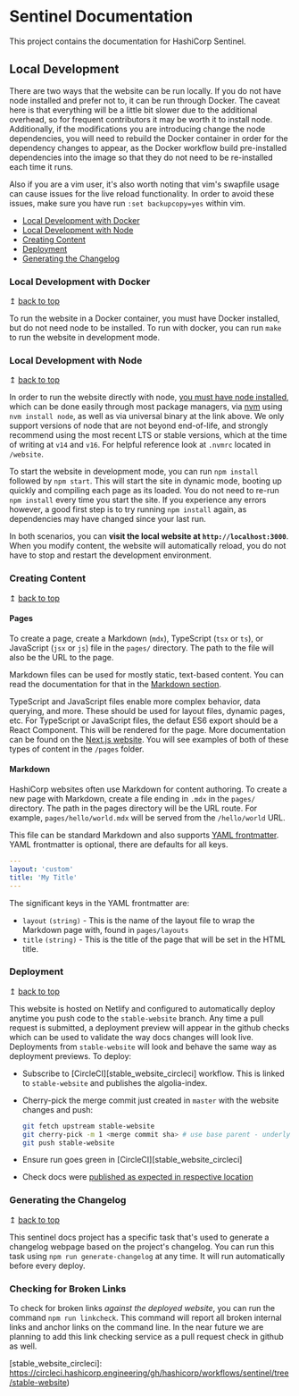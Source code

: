 # Sentinel Documentation

This project contains the documentation for HashiCorp Sentinel.

## Local Development

There are two ways that the website can be run locally. If you do not have node installed and prefer not to, it can be run through Docker. The caveat here is that everything will be a little bit slower due to the additional overhead, so for frequent contributors it may be worth it to install node. Additionally, if the modifications you are introducing change the node dependencies, you will need to rebuild the Docker container in order for the dependency changes to appear, as the Docker workflow build pre-installed dependencies into the image so that they do not need to be re-installed each time it runs.

Also if you are a vim user, it's also worth noting that vim's swapfile usage can cause issues for the live reload functionality. In order to avoid these issues, make sure you have run `:set backupcopy=yes` within vim.

- [Local Development with Docker](#local-development-with-docker)
- [Local Development with Node](#local-development-with-node)
- [Creating Content](#creating-content)
- [Deployment](#deployment)
- [Generating the Changelog](#generating-the-changelog)

### Local Development with Docker

↥ [back to top](#local-development)

To run the website in a Docker container, you must have Docker installed, but do not need node to be installed. To run with docker, you can run `make` to run the website in development mode.

### Local Development with Node

↥ [back to top](#local-development)

In order to run the website directly with node, [you must have node installed](https://nodejs.org/en/), which can be done easily through most package managers, via [nvm](https://github.com/nvm-sh/nvm) using `nvm install node`, as well as via universal binary at the link above. We only support versions of node that are not beyond end-of-life, and strongly recommend using the most recent LTS or stable versions, which at the time of writing at `v14` and `v16`. For helpful reference look at `.nvmrc` located in `/website`.

To start the website in development mode, you can run `npm install` followed by `npm start`. This will start the site in dynamic mode, booting up quickly and compiling each page as its loaded. You do not need to re-run `npm install` every time you start the site. If you experience any errors however, a good first step is to try running `npm install` again, as dependencies may have changed since your last run.

In both scenarios, you can **visit the local website at `http://localhost:3000`**. When you modify content, the website will automatically reload, you do not have to stop and restart the development environment.

### Creating Content

↥ [back to top](#local-development)

#### Pages

To create a page, create a Markdown (`mdx`), TypeScript (`tsx` or `ts`), or JavaScript (`jsx` or `js`) file in the `pages/` directory. The path to the file will also be the URL to the page.

Markdown files can be used for mostly static, text-based content. You can read the documentation for that in the [Markdown section](#markdown).

TypeScript and JavaScript files enable more complex behavior, data querying, and more. These should be used for layout files, dynamic pages, etc. For TypeScript or JavaScript files, the defaut ES6 export should be a
React Component. This will be rendered for the page. More documentation can be found on the [Next.js website](https://nextjs.org/docs/#fetching-data-and-component-lifecycle). You will see examples of both of these types of content in the `/pages` folder.

#### Markdown

HashiCorp websites often use Markdown for content authoring. To create a new page with Markdown, create a file ending in `.mdx` in the `pages/` directory. The path in the pages directory will be the URL route. For example, `pages/hello/world.mdx` will be served from the `/hello/world` URL.

This file can be standard Markdown and also supports [YAML frontmatter](https://middlemanapp.com/basics/frontmatter/). YAML frontmatter is optional, there are defaults for all keys.

```yaml
---
layout: 'custom'
title: 'My Title'
---

```

The significant keys in the YAML frontmatter are:

- `layout` `(string)` - This is the name of the layout file to wrap the Markdown page with, found in `pages/layouts`
- `title` `(string)` - This is the title of the page that will be set in the HTML title.

### Deployment

↥ [back to top](#local-development)

This website is hosted on Netlify and configured to automatically deploy anytime you push code to the `stable-website` branch. Any time a pull request is submitted, a deployment preview will appear in the github checks which can be used to validate the way docs changes will look live. Deployments from `stable-website` will look and behave the same way as deployment previews. To deploy:

- Subscribe to [CircleCI][stable_website_circleci] workflow. This is linked to `stable-website` and publishes the algolia-index.
- Cherry-pick the merge commit just created in `master` with the website changes and push:

  ```sh
  git fetch upstream stable-website
  git cherry-pick -m 1 <merge commit sha> # use base parent - underlying commit shas won't display but those are on master so it's OK
  git push stable-website
  ```

- Ensure run goes green in [CircleCI][stable_website_circleci]
- Check docs were [published as expected in respective location][sentinel_docs]

### Generating the Changelog

↥ [back to top](#local-development)

This sentinel docs project has a specific task that's used to generate a changelog webpage based on the project's changelog. You can run this task using `npm run generate-changelog` at any time. It will run automatically before every deploy.

### Checking for Broken Links

To check for broken links _against the deployed website_, you can run the command `npm run linkcheck`. This command will report all broken internal links and anchor links on the command line. In the near future we are planning to add this link checking service as a pull request check in github as well.

<!-- Reflinks -->

[sentinel_docs]: https://docs.hashicorp.com/sentinel/
[stable_website_circleci]: https://circleci.hashicorp.engineering/gh/hashicorp/workflows/sentinel/tree/stable-website)

